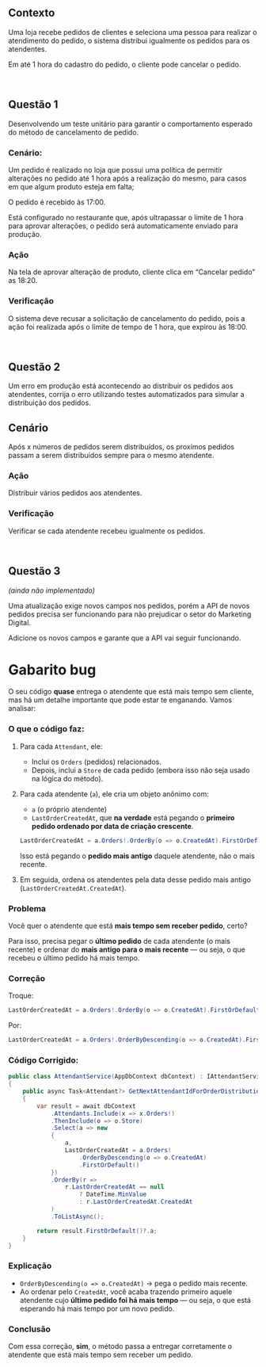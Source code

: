 ## Contexto

Uma loja recebe pedidos de clientes e seleciona uma pessoa para realizar o atendimento do pedido, o sistema distribui igualmente os pedidos para os atendentes.

Em até 1 hora do cadastro do pedido, o cliente pode cancelar o pedido.

<br>

## Questão 1

Desenvolvendo um teste unitário para garantir o comportamento esperado do método de cancelamento de pedido.

### Cenário:

Um pedido é realizado no loja que possui uma política de permitir alterações no pedido até 1 hora após a realização do mesmo, para casos em que algum produto esteja em falta;

O pedido é recebido às 17:00.

Está configurado no restaurante que, após ultrapassar o limite de 1 hora para aprovar alterações, o pedido será automaticamente enviado para produção.

### Ação

Na tela de aprovar alteração de produto, cliente clica em “Cancelar pedido” as 18:20.

### Verificação

O sistema deve recusar a solicitação de cancelamento do pedido, pois a ação foi realizada após o limite de tempo de 1 hora, que expirou às 18:00.

<br>

## Questão 2

Um erro em produção está acontecendo ao distribuir os pedidos aos atendentes, corrija o erro utilizando testes automatizados para simular a distribuição dos pedidos.


## Cenário

Após x números de pedidos serem distribuídos, os proxímos pedidos passam a serem distribuídos sempre para o mesmo atendente. 

### Ação

Distribuir vários pedidos aos atendentes.

### Verificação

Verificar se cada atendente recebeu igualmente os pedidos.

<br>

## Questão 3

*(ainda não implementado)*

Uma atualização exige novos campos nos pedidos, porém a API de novos pedidos precisa ser funcionando para não prejudicar o setor do Marketing Digital.

Adicione os novos campos e garante que a API vai seguir funcionando.



# Gabarito bug

O seu código **quase** entrega o atendente que está mais tempo sem cliente, mas há um detalhe importante que pode estar te enganando. Vamos analisar:

### O que o código faz:

1. Para cada `Attendant`, ele:

   * Inclui os `Orders` (pedidos) relacionados.
   * Depois, inclui a `Store` de cada pedido (embora isso não seja usado na lógica do método).

2. Para cada atendente (`a`), ele cria um objeto anônimo com:

   * `a` (o próprio atendente)
   * `LastOrderCreatedAt`, que **na verdade** está pegando o **primeiro pedido ordenado por data de criação crescente**.

   ```csharp
   LastOrderCreatedAt = a.Orders!.OrderBy(o => o.CreatedAt).FirstOrDefault()
   ```

   Isso está pegando o **pedido mais antigo** daquele atendente, não o mais recente.

3. Em seguida, ordena os atendentes pela data desse pedido mais antigo (`LastOrderCreatedAt.CreatedAt`).

### Problema

Você quer o atendente que está **mais tempo sem receber pedido**, certo?

Para isso, precisa pegar o **último pedido** de cada atendente (o mais recente) e ordenar do **mais antigo para o mais recente** — ou seja, o que recebeu o último pedido há mais tempo.

### Correção

Troque:

```csharp
LastOrderCreatedAt = a.Orders!.OrderBy(o => o.CreatedAt).FirstOrDefault(),
```

Por:

```csharp
LastOrderCreatedAt = a.Orders!.OrderByDescending(o => o.CreatedAt).FirstOrDefault(),
```

### Código Corrigido:

```csharp
public class AttendantService(AppDbContext dbContext) : IAttendantService
{
    public async Task<Attendant?> GetNextAttendantIdForOrderDistributionAsync()
    {
        var result = await dbContext
            .Attendants.Include(x => x.Orders!)
            .ThenInclude(o => o.Store)
            .Select(a => new
            {
                a,
                LastOrderCreatedAt = a.Orders!
                    .OrderByDescending(o => o.CreatedAt)
                    .FirstOrDefault()
            })
            .OrderBy(r =>
                r.LastOrderCreatedAt == null
                    ? DateTime.MinValue
                    : r.LastOrderCreatedAt.CreatedAt
            )
            .ToListAsync();

        return result.FirstOrDefault()?.a;
    }
}
```

### Explicação

* `OrderByDescending(o => o.CreatedAt)` → pega o pedido mais recente.
* Ao ordenar pelo `CreatedAt`, você acaba trazendo primeiro aquele atendente cujo **último pedido foi há mais tempo** — ou seja, o que está esperando há mais tempo por um novo pedido.

### Conclusão

Com essa correção, **sim**, o método passa a entregar corretamente o atendente que está mais tempo sem receber um pedido.

